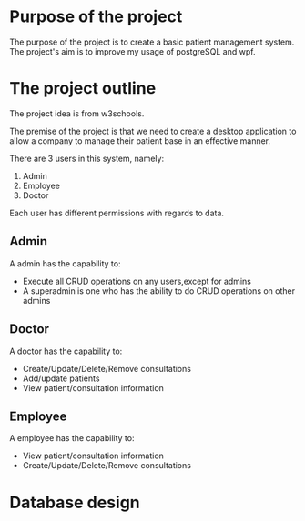﻿# Purpose of the project
The purpose of the project is to create a basic patient management system. The project's aim is to improve my usage
of postgreSQL and wpf.

# The project outline
The project idea is from w3schools.

The premise of the project is that we need to create a desktop application to allow a company to manage their
patient base in an effective manner.

There are 3 users in this system, namely:
1) Admin
2) Employee
3) Doctor

Each user has different permissions with regards to data.

## Admin
A admin has the capability to:
- Execute all CRUD operations on any users,except for admins
- A superadmin is one who has the ability to do CRUD operations on other admins

## Doctor
A doctor has the capability to:
- Create/Update/Delete/Remove consultations
- Add/update patients
- View patient/consultation information

## Employee
A employee has the capability to:
- View patient/consultation information
- Create/Update/Delete/Remove consultations

# Database design
